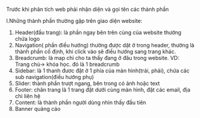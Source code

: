 Trước khi phân tích web phải nhận diện và gọi tên các thành phần

I.Những thành phần thường gặp trên giao diện website:
1. Header(đầu trang): là phần ngay bên trên cùng của website thường chứa logo
2. Navigation( phần điều hướng) thường được dặt ở trong header,
thường là thành phần cố định, khi click vào sẽ điều hướng sang trang khác.
3. Breadcrumb: là map chỉ cho ta thấy đang ở đâu trong website.
VD: Trang chủ-> khóa học. đó là 1 breadcrumb
4. Sidebar: là 1 thanh đươc đặt ở 1 phía của màn hình(trái, phải),
chứa các sub navigation(điều hướng phụ)
5. Slider: thành phần trượt ngang, bên trong có ảnh hoặc text
6. Footer: chân trang là 1 trang đặt dưới cùng màn hình, đặt các email,
địa chỉ liên hệ
7. Content: là thành phần người dùng nhìn thấy đầu tiên
8. Banner quảng cáo
